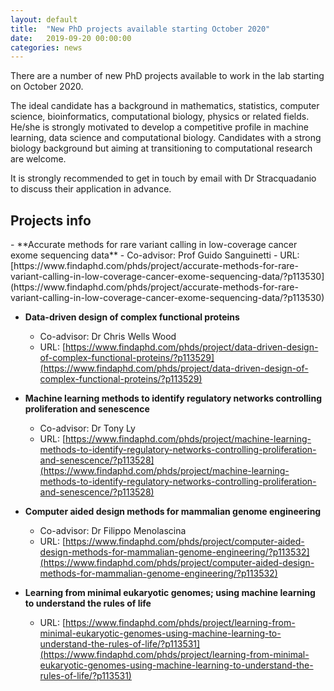```yaml
---
layout: default
title:  "New PhD projects available starting October 2020"
date:   2019-09-20 00:00:00
categories: news
---
```


There are a number of new PhD projects available to work in the lab starting on October 2020. 

The ideal candidate has a background in mathematics, statistics, computer science, bioinformatics, computational biology, physics or related fields. 
He/she is strongly motivated to develop a competitive profile in machine learning, data science and computational biology.
Candidates with a strong biology background but aiming at transitioning to computational research are welcome. 

It is strongly recommended to get in touch by email with Dr Stracquadanio to discuss their application in advance. 

## Projects info

<div class="publications">
- **Accurate methods for rare variant calling in low-coverage cancer exome sequencing data**
  - Co-advisor: Prof Guido Sanguinetti
  - URL: [https://www.findaphd.com/phds/project/accurate-methods-for-rare-variant-calling-in-low-coverage-cancer-exome-sequencing-data/?p113530](https://www.findaphd.com/phds/project/accurate-methods-for-rare-variant-calling-in-low-coverage-cancer-exome-sequencing-data/?p113530)

- **Data-driven design of complex functional proteins**
  - Co-advisor: Dr Chris Wells Wood
  - URL: [https://www.findaphd.com/phds/project/data-driven-design-of-complex-functional-proteins/?p113529](https://www.findaphd.com/phds/project/data-driven-design-of-complex-functional-proteins/?p113529)

- **Machine learning methods to identify regulatory networks controlling proliferation and senescence**
  - Co-advisor: Dr Tony Ly
  - URL: [https://www.findaphd.com/phds/project/machine-learning-methods-to-identify-regulatory-networks-controlling-proliferation-and-senescence/?p113528](https://www.findaphd.com/phds/project/machine-learning-methods-to-identify-regulatory-networks-controlling-proliferation-and-senescence/?p113528)

- **Computer aided design methods for mammalian genome engineering**
  - Co-advisor: Dr Filippo Menolascina
  - URL: [https://www.findaphd.com/phds/project/computer-aided-design-methods-for-mammalian-genome-engineering/?p113532](https://www.findaphd.com/phds/project/computer-aided-design-methods-for-mammalian-genome-engineering/?p113532)

- **Learning from minimal eukaryotic genomes; using machine learning to understand the rules of life**
  - URL: [https://www.findaphd.com/phds/project/learning-from-minimal-eukaryotic-genomes-using-machine-learning-to-understand-the-rules-of-life/?p113531](https://www.findaphd.com/phds/project/learning-from-minimal-eukaryotic-genomes-using-machine-learning-to-understand-the-rules-of-life/?p113531)
</div>